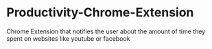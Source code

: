 # Productivity-Chrome-Extension
Chrome Extension that notifies the user about the amount of time they spent on websites like youtube or facebook
